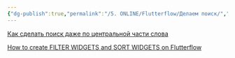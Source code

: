 ```yaml
---
{"dg-publish":true,"permalink":"/5. ONLINE/Flutterflow/Делаем поиск/","created":"2024-10-23T09:28:27.068-03:00","updated":"2024-10-28T14:35:36.606-03:00"}
---
```



[Как сделать поиск даже по центральной части слова](https://www.youtube.com/watch?v=jF8tbRgVaQk&t=4s)

[How to create FILTER WIDGETS and SORT WIDGETS on Flutterflow](https://www.youtube.com/watch?v=cwChclNzx0Y)
